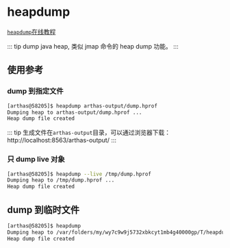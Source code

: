 # heapdump

[`heapdump`在线教程](https://arthas.aliyun.com/3.x/doc/arthas-tutorials.html?language=cn&id=command-heapdump)

::: tip
dump java heap, 类似 jmap 命令的 heap dump 功能。
:::

## 使用参考

### dump 到指定文件

```bash
[arthas@58205]$ heapdump arthas-output/dump.hprof
Dumping heap to arthas-output/dump.hprof ...
Heap dump file created
```

::: tip
生成文件在`arthas-output`目录，可以通过浏览器下载： http://localhost:8563/arthas-output/
:::

### 只 dump live 对象

```bash
[arthas@58205]$ heapdump --live /tmp/dump.hprof
Dumping heap to /tmp/dump.hprof ...
Heap dump file created
```

## dump 到临时文件

```bash
[arthas@58205]$ heapdump
Dumping heap to /var/folders/my/wy7c9w9j5732xbkcyt1mb4g40000gp/T/heapdump2019-09-03-16-385121018449645518991.hprof...
Heap dump file created
```
